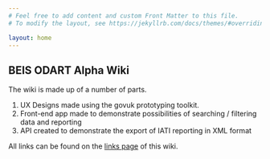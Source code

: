 ```yaml
---
# Feel free to add content and custom Front Matter to this file.
# To modify the layout, see https://jekyllrb.com/docs/themes/#overriding-theme-defaults

layout: home
---
```


## BEIS ODART Alpha Wiki

The wiki is made up of a number of parts.

1. UX Designs made using the govuk prototyping toolkit.
2. Front-end app made to demonstrate possibilities of searching / filtering data and reporting
3. API created to demonstrate the export of IATI reporting in XML format

All links can be found on the [links page](/links) of this wiki.
